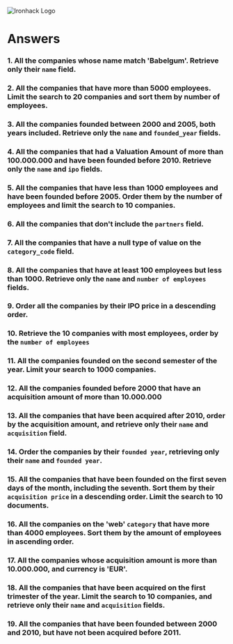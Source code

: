 ![Ironhack Logo](https://i.imgur.com/1QgrNNw.png)

# Answers

### 1. All the companies whose name match 'Babelgum'. Retrieve only their `name` field.

<!-- query: -->
<!-- projection: {name:'Babelgum'} -->
<!-- sort: -->
<!-- skip: -->
<!-- limit: 20 -->

### 2. All the companies that have more than 5000 employees. Limit the search to 20 companies and sort them by **number of employees**.

<!-- query: {number_of_employees: {$gt: 5000}} -->
<!-- projection: -->
<!-- sort: {number_of_employees: 1} -->
<!-- skip: -->
<!-- limit: 20 -->

### 3. All the companies founded between 2000 and 2005, both years included. Retrieve only the `name` and `founded_year` fields.

<!-- query: {founded_year:{$gte:2000,$lte:2005}} -->
<!-- projection: {name: 1, founded_year: 1,_id: 0} -->
<!-- sort: -->
<!-- skip: -->
<!-- limit:  -->

### 4. All the companies that had a Valuation Amount of more than 100.000.000 and have been founded before 2010. Retrieve only the `name` and `ipo` fields.

<!-- query: {$and:[{"ipo.valuation_amount": {$gt: 1000000000}},{founded_year:{$lt: 2010}}]} -->
<!-- projection: {name: 1, ipo: 1,_id: 0} -->
<!-- sort: -->
<!-- skip: -->
<!-- limit: -->

### 5. All the companies that have less than 1000 employees and have been founded before 2005. Order them by the number of employees and limit the search to 10 companies.

<!-- query: {number_of_employees: {$lt:1000},founded_year:{$lt: 2005}}  -->
<!-- projection: -->
<!-- sort: {number_of_employees: 1} -->
<!-- skip: -->
<!-- limit: 10 -->

### 6. All the companies that don't include the `partners` field.

<!-- query: { partners: { $exists: false} } -->
<!-- projection: -->
<!-- sort: -->
<!-- skip: -->
<!-- limit: -->

### 7. All the companies that have a null type of value on the `category_code` field.

<!-- query: {category_code: null} -->
<!-- projection: -->
<!-- sort: -->
<!-- skip: -->
<!-- limit: -->

### 8. All the companies that have at least 100 employees but less than 1000. Retrieve only the `name` and `number of employees` fields.

<!-- query: {number_of_employees:{$gt:100,$lt:1000}} -->
<!-- projection: {name: 1, number_of_employees: 1,_id: 0} -->
<!-- sort: -->
<!-- skip: -->
<!-- limit: -->

### 9. Order all the companies by their IPO price in a descending order.

<!-- query: -->
<!-- projection: -->
<!-- sort: {'ipo.valuation_amount': -1} -->
<!-- skip: -->
<!-- limit: -->

### 10. Retrieve the 10 companies with most employees, order by the `number of employees`

<!-- query: -->
<!-- projection: -->
<!-- sort: {number_of_employees: 1} -->
<!-- skip: -->
<!-- limit: 10 -->

### 11. All the companies founded on the second semester of the year. Limit your search to 1000 companies.

<!-- query: {founded_month:{$gt:6,$lte:12}} -->
<!-- projection: -->
<!-- sort: -->
<!-- skip: -->
<!-- limit: -->

### 12. All the companies founded before 2000 that have an acquisition amount of more than 10.000.000

<!-- query: {founded_year:{$gt:2000},'acquisition.price_amount':{$gt:10000000}}  -->
<!-- projection: -->
<!-- sort: -->
<!-- skip: -->
<!-- limit: -->


### 13. All the companies that have been acquired after 2010, order by the acquisition amount, and retrieve only their `name` and `acquisition` field.

<!-- query: -->
<!-- projection: -->
<!-- sort: -->
<!-- skip: -->
<!-- limit: -->


### 14. Order the companies by their `founded year`, retrieving only their `name` and `founded year`.

<!-- query: -->
<!-- projection: -->
<!-- sort: -->
<!-- skip: -->
<!-- limit: -->


### 15. All the companies that have been founded on the first seven days of the month, including the seventh. Sort them by their `acquisition price` in a descending order. Limit the search to 10 documents.

<!-- query: -->
<!-- projection: -->
<!-- sort: -->
<!-- skip: -->
<!-- limit: -->


### 16. All the companies on the 'web' `category` that have more than 4000 employees. Sort them by the amount of employees in ascending order.

<!-- query: -->
<!-- projection: -->
<!-- sort: -->
<!-- skip: -->
<!-- limit: -->

### 17. All the companies whose acquisition amount is more than 10.000.000, and currency is 'EUR'.

<!-- query: -->
<!-- projection: -->
<!-- sort: -->
<!-- skip: -->
<!-- limit: -->

### 18. All the companies that have been acquired on the first trimester of the year. Limit the search to 10 companies, and retrieve only their `name` and `acquisition` fields.

<!-- query:  {founded_month:{$gte:1,$lte:6}}  -->
<!-- projection: {name:1,'acquisition':1,_id:0} -->
<!-- sort: -->
<!-- skip: -->
<!-- limit: 10 -->

### 19. All the companies that have been founded between 2000 and 2010, but have not been acquired before 2011.

<!-- query: {$and:[{"acquisition.acquired_year":{$gt: 2011}},{founded_year:{$gte:2000,$lte:2010}}]} -->
<!-- projection:  -->
<!-- sort: -->
<!-- skip: -->
<!-- limit: -->

